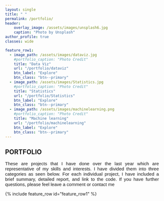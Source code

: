 ```yaml
---
layout: single
title: " "
permalink: /portfolio/
header:
    overlay_image: /assets/images/unsplash6.jpg
    caption: "Photo by Unsplash"
author_profile: true
classes: wide

feature_row1:
  - image_path: /assets/images/dataviz.jpg
    #portfolio_caption: "Photo Credit"
    title: "Data Viz"
    url: "/portfolio/dataviz"
    btn_label: "Explore"
    btn_class: "btn--primary"
  - image_path: /assets/images/Statistics.jpg
    #portfolio_caption: "Photo Credit"
    title: "Statistics"
    url: "/portfolio/Statistics"
    btn_label: "Explore"
    btn_class: "btn--primary"
  - image_path: /assets/images/machinelearning.png
    #portfolio_caption: "Photo Credit"
    title: "Machine learning"
    url: "/portfolio/machinelearning"
    btn_label: "Explore"
    btn_class: "btn--primary"  
---
```

<style>
.myDiv {  
  text-align: justify;
  font-size: 15px;
  font-family: Arial, Helvetica, sans-serif; 
  overflow: hidden;
}
</style>    

## PORTFOLIO 
<div class="myDiv">
These are projects that I have done over the last year which are representative of my skills and interests. I have divided them into three categories as seen below. For each individual project, I have included a brief summary, detailed report, and  link to the code. If you have further questions, please feel leave a comment or contact me
</div>    

{% include feature_row id="feature_row1" %}


